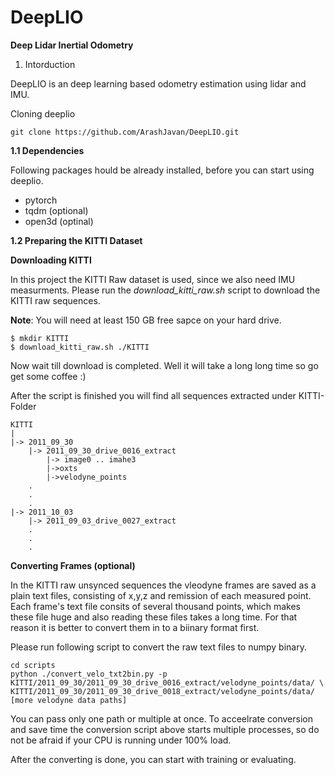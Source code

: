 # DeepLIO
__Deep Lidar Inertial Odometry__

1. Intorduction

DeepLIO is an deep learning based odometry estimation using lidar and IMU. 

Cloning deeplio
```
git clone https://github.com/ArashJavan/DeepLIO.git
```


__1.1 Dependencies__

Following packages hould be already installed, before you can start using deeplio.
- pytorch 
- tqdm (optional)
- open3d (optinal)

__1.2 Preparing the KITTI Dataset__

__Downloading KITTI__

In this project the KITTI Raw dataset is used, since we also need IMU measurments.
Please run the _download_kitti_raw.sh_ script to download the KITTI raw sequences.

__Note__: You will need at least 150 GB free sapce on your hard drive.

```
$ mkdir KITTI
$ download_kitti_raw.sh ./KITTI
```
Now wait till download is completed. Well it will take a long long time so go get some coffee :)

After the script is finished you will find all sequences extracted under KITTI-Folder
```
KITTI
|
|-> 2011_09_30
    |-> 2011_09_30_drive_0016_extract
        |-> image0 .. imahe3
        |->oxts
        |->velodyne_points
    .
    .
    .
|-> 2011_10_03
    |-> 2011_09_03_drive_0027_extract
    .
    .
    .
```

__Converting Frames (optional)__

In the KITTI raw unsynced sequences the vleodyne frames are saved as a plain text files, 
consisting of x,y,z and remission of each measured point. 
Each frame's text file consits of several thousand points, which makes these file 
huge and also reading these files takes a long time. For that reason it is better to convert
them in to a biinary format first.
 
Please run following script to convert the raw text files to numpy binary.
 ```
cd scripts
python ./convert_velo_txt2bin.py -p KITTI/2011_09_30/2011_09_30_drive_0016_extract/velodyne_points/data/ \
KITTI/2011_09_30/2011_09_30_drive_0018_extract/velodyne_points/data/ [more velodyne data paths]
```
You can pass only one path or multiple at once. To acceelrate conversion and save time the conversion script above 
starts multiple processes, so do not be afraid if your CPU is running under 100% load.

After the converting is done, you can start with training or evaluating.


